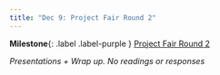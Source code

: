 ```yaml
---
title: "Dec 9: Project Fair Round 2"
---
```


**Milestone**{: .label .label-purple } [Project Fair Round 2](https://canvas.uw.edu/courses/1434073/assignments/5890699)

*Presentations + Wrap up.* 
*No readings or responses*
